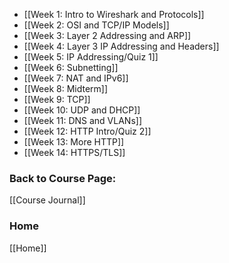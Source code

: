 * [[Week 1: Intro to Wireshark and Protocols]]
* [[Week 2: OSI and TCP/IP Models]]
* [[Week 3: Layer 2 Addressing and ARP]]
* [[Week 4: Layer 3 IP Addressing and Headers]]
* [[Week 5: IP Addressing/Quiz 1]]
* [[Week 6: Subnetting]]
* [[Week 7: NAT and IPv6]]
* [[Week 8: Midterm]]
* [[Week 9: TCP]]
* [[Week 10: UDP and DHCP]]
* [[Week 11: DNS and VLANs]]
* [[Week 12: HTTP Intro/Quiz 2]]
* [[Week 13: More HTTP]]
* [[Week 14: HTTPS/TLS]]

### Back to Course Page:
[[Course Journal]]

### Home
[[Home]]